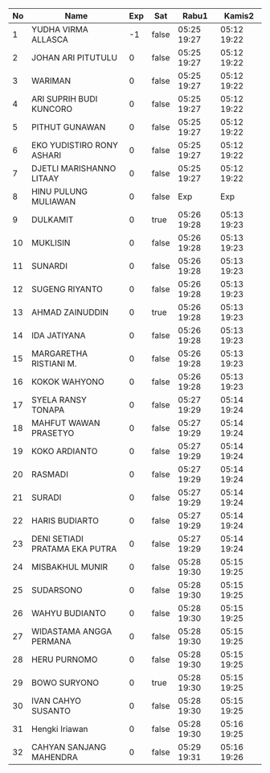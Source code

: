 | No | Name | Exp | Sat | Rabu1 | Kamis2 |
|-----|-----|-----|-----|-----|-----|
| 1 | YUDHA VIRMA ALLASCA | -1 | false | 05:25 19:27 | 05:12 19:22 |
| 2 | JOHAN ARI PITUTULU | 0 | false | 05:25 19:27 | 05:12 19:22 |
| 3 | WARIMAN | 0 | false | 05:25 19:27 | 05:12 19:22 |
| 4 | ARI SUPRIH BUDI KUNCORO | 0 | false | 05:25 19:27 | 05:12 19:22 |
| 5 | PITHUT GUNAWAN | 0 | false | 05:25 19:27 | 05:12 19:22 |
| 6 | EKO YUDISTIRO RONY ASHARI | 0 | false | 05:25 19:27 | 05:12 19:22 |
| 7 | DJETLI MARISHANNO LITAAY | 0 | false | 05:25 19:27 | 05:12 19:22 |
| 8 | HINU PULUNG MULIAWAN | 0 | false | Exp | Exp |
| 9 | DULKAMIT | 0 | true | 05:26 19:28 | 05:13 19:23 |
| 10 | MUKLISIN | 0 | false | 05:26 19:28 | 05:13 19:23 |
| 11 | SUNARDI | 0 | false | 05:26 19:28 | 05:13 19:23 |
| 12 | SUGENG RIYANTO | 0 | false | 05:26 19:28 | 05:13 19:23 |
| 13 | AHMAD ZAINUDDIN | 0 | true | 05:26 19:28 | 05:13 19:23 |
| 14 | IDA JATIYANA | 0 | false | 05:26 19:28 | 05:13 19:23 |
| 15 | MARGARETHA RISTIANI M. | 0 | false | 05:26 19:28 | 05:13 19:23 |
| 16 | KOKOK WAHYONO | 0 | false | 05:26 19:28 | 05:13 19:23 |
| 17 | SYELA RANSY TONAPA | 0 | false | 05:27 19:29 | 05:14 19:24 |
| 18 | MAHFUT WAWAN PRASETYO | 0 | false | 05:27 19:29 | 05:14 19:24 |
| 19 | KOKO ARDIANTO | 0 | false | 05:27 19:29 | 05:14 19:24 |
| 20 | RASMADI | 0 | false | 05:27 19:29 | 05:14 19:24 |
| 21 | SURADI | 0 | false | 05:27 19:29 | 05:14 19:24 |
| 22 | HARIS BUDIARTO | 0 | false | 05:27 19:29 | 05:14 19:24 |
| 23 | DENI SETIADI PRATAMA EKA PUTRA | 0 | false | 05:27 19:29 | 05:14 19:24 |
| 24 | MISBAKHUL MUNIR | 0 | false | 05:28 19:30 | 05:15 19:25 |
| 25 | SUDARSONO | 0 | false | 05:28 19:30 | 05:15 19:25 |
| 26 | WAHYU BUDIANTO | 0 | false | 05:28 19:30 | 05:15 19:25 |
| 27 | WIDASTAMA ANGGA PERMANA | 0 | false | 05:28 19:30 | 05:15 19:25 |
| 28 | HERU PURNOMO | 0 | false | 05:28 19:30 | 05:15 19:25 |
| 29 | BOWO SURYONO | 0 | true | 05:28 19:30 | 05:15 19:25 |
| 30 | IVAN CAHYO SUSANTO | 0 | false | 05:28 19:30 | 05:15 19:25 |
| 31 | Hengki Iriawan | 0 | false | 05:28 19:30 | 05:16 19:25 |
| 32 | CAHYAN SANJANG MAHENDRA | 0 | false | 05:29 19:31 | 05:16 19:26 |
